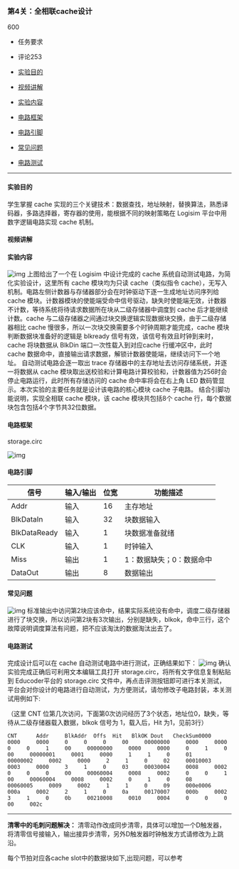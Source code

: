 ### 第4关：全相联cache设计

600

- 任务要求
- 评论253

- [实验目的](https://www.educoder.net/tasks/4g2pknro8eh9#实验目的)
- [视频讲解](https://www.educoder.net/tasks/4g2pknro8eh9#视频讲解)
- [实验内容](https://www.educoder.net/tasks/4g2pknro8eh9#实验内容)
- [电路框架](https://www.educoder.net/tasks/4g2pknro8eh9#电路框架)
- [电路引脚](https://www.educoder.net/tasks/4g2pknro8eh9#电路引脚)
- [常见问题](https://www.educoder.net/tasks/4g2pknro8eh9#常见问题)
- [电路测试](https://www.educoder.net/tasks/4g2pknro8eh9#电路测试)

------

#### 实验目的

学生掌握 cache 实现的三个关键技术：数据查找，地址映射，替换算法，熟悉译码器，多路选择器，寄存器的使用，能根据不同的映射策略在 Logisim 平台中用数字逻辑电路实现 cache 机制。

#### 视频讲解





#### 实验内容

![img](https://data.educoder.net/api/attachments/719246) 上图给出了一个在 Logisim 中设计完成的 cache 系统自动测试电路，为简化实验设计，这里所有 cache 模块均为只读 cache（类似指令 cache），无写入机制。电路左侧计数器与存储器部分会在时钟驱动下逐一生成地址访问序列给 cache 模块。计数器模块的使能端受命中信号驱动，缺失时使能端无效，计数器不计数，等待系统将待请求数据所在块从二级存储器中调度到 cache 后才能继续计数。cache 与二级存储器之间通过块交换逻辑实现数据块交换，由于二级存储器相比 cache 慢很多，所以一次块交换需要多个时钟周期才能完成，cache 模块判断数据块准备好的逻辑是 blkready 信号有效，该信号有效且时钟到来时，cache 将块数据从 BlkDin 端口一次性载入到对应cache 行缓冲区中，此时 cache 数据命中，直接输出请求数据，解锁计数器使能端，继续访问下一个地址。 自动测试电路会逐一取出 trace 存储器中的主存地址去访问存储系统，并逐一将数据从 cache 模块取出送校验和计算电路计算校验和，计数器值为256时会停止电路运行，此时所有存储访问的 cache 命中率将会在右上角 LED 数码管显示。本次实验的主要任务就是设计该电路的核心模块 cache 子电路。   结合引脚功能说明，实现全相联 cache 模块，该 cache 模块共包括8个 cache 行，每个数据块包含包括4个字节共32位数据。

#### 电路框架

storage.circ 

 ![img](https://data.educoder.net/api/attachments/525191)

#### 电路引脚

| 信号         | 输入/输出 | 位宽 | 功能描述                 |
| ------------ | --------- | ---- | ------------------------ |
| Addr         | 输入      | 16   | 主存地址                 |
| BlkDataIn    | 输入      | 32   | 块数据输入               |
| BlkDataReady | 输入      | 1    | 块数据准备就绪           |
| CLK          | 输入      | 1    | 时钟输入                 |
| Miss         | 输出      | 1    | 1：数据缺失；0：数据命中 |
| DataOut      | 输出      | 8    | 数据输出                 |

#### 常见问题

![img](https://data.educoder.net/api/attachments/542022) 标准输出中访问第2块应该命中，结果实际系统没有命中，调度二级存储器进行了块交换，所以访问第2块有3次输出，分别是缺失，blkok，命中三行，这个故障说明调度算法有问题，把不应该淘汰的数据淘汰出去了。

#### 电路测试

完成设计后可以在 cache 自动测试电路中进行测试，正确结果如下： ![img](https://data.educoder.net/api/attachments/719271) 确认实验完成正确后可利用文本编辑工具打开 storage.circ，将所有文字信息复制粘贴到 Educoder平台的 storage.circ 文件中，再点击评测按钮即可进行本关测试，平台会对你设计的电路进行自动测试，为方便测试，请勿修改子电路封装，本关测试用例如下:

（这里 CNT 位第几次访问，下面第0次访问经历了3个状态，地址位0，缺失，等待从二级存储器载入数据，blkok 信号为 1，载入后，Hit 为1，见前3行）

```
CNT      Addr     BlkAddr  Offs  Hit   BlkOK Dout   CheckSum0000     0000     0000     0     0     0     00     00000000     0000     0000     0     0     1     00     00000000     0000     0000     0     1     0     00     00000001     0001     0000     1     1     0     01     00000002     0002     0000     2     1     0     02     00010003     0003     0000     3     1     0     03     00030004     0008     0002     0     0     0     00     00060004     0008     0002     0     0     1     00     00060004     0008     0002     0     1     0     08     00060005     0009     0002     1     1     0     09     000e0006     000a     0002     2     1     0     0a     00170007     000b     0002     3     1     0     0b     00210008     0010     0004     0     0     0     00     002c
```

------

**清零中的毛刺问题解决：** 清零动作改成同步清零，具体可以增加一个D触发器，将清零信号接输入，输出接异步清零，另外D触发器时钟触发方式请修改为上跳沿。

每个节拍对应各cache slot中的数据块如下,出现问题，可以参考